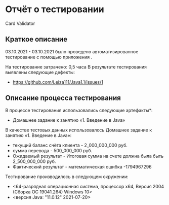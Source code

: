 # Отчёт о тестировании 
Card Validator

## Краткое описание

03.10.2021 - 03.10.2021 было проведено автоматизированное тестирование с помощью  приложения <IntelliJ IDEA>.

На тестирование затрачено: 0,5 часа
В результате тестирования выявлены следующие дефекты:
* <https://github.com/Leiza111/Java1.1/issues/1>


## Описание процесса тестирования

В процессе тестирования использовались следующие артефакты*:
* Домашнее задание к занятию «1. Введение в Java»

В качестве тестовых данных использовалось Домашнее задание к занятию «1. Введение в Java»:
* текущий баланс счёта клиента - 2_000_000_000 руб.
* сумма перевода - 500_000_000 руб.
* Ожидаемый результат - Итоговая сумма на счете должна была быть 2_500_000_000 руб.
* Фактический результат - математическая ошибка -1794967296


Тестирование производилось в следующем окружении:
* <64-разрядная операционная система, процессор х64, Версия 2004 (Сборка ОС 19041.264) Windows 10>
* <версия Java: "11.0.12" 2021-07-20>
